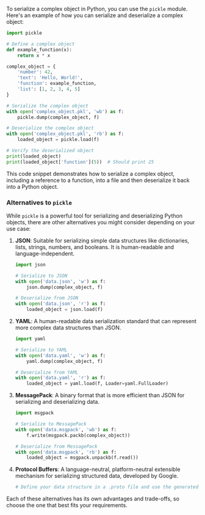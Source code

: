 To serialize a complex object in Python, you can use the `pickle` module. Here's an example of how you can serialize and deserialize a complex object:

```python
import pickle

# Define a complex object
def example_function(x):
    return x * x

complex_object = {
    'number': 42,
    'text': 'Hello, World!',
    'function': example_function,
    'list': [1, 2, 3, 4, 5]
}

# Serialize the complex object
with open('complex_object.pkl', 'wb') as f:
    pickle.dump(complex_object, f)

# Deserialize the complex object
with open('complex_object.pkl', 'rb') as f:
    loaded_object = pickle.load(f)

# Verify the deserialized object
print(loaded_object)
print(loaded_object['function'](5))  # Should print 25
```

This code snippet demonstrates how to serialize a complex object, including a reference to a function, into a file and then deserialize it back into a Python object.



### Alternatives to `pickle`

While `pickle` is a powerful tool for serializing and deserializing Python objects, there are other alternatives you might consider depending on your use case:

1. **JSON**: Suitable for serializing simple data structures like dictionaries, lists, strings, numbers, and booleans. It is human-readable and language-independent.
    ```python
    import json

    # Serialize to JSON
    with open('data.json', 'w') as f:
        json.dump(complex_object, f)

    # Deserialize from JSON
    with open('data.json', 'r') as f:
        loaded_object = json.load(f)
    ```

2. **YAML**: A human-readable data serialization standard that can represent more complex data structures than JSON.
    ```python
    import yaml

    # Serialize to YAML
    with open('data.yaml', 'w') as f:
        yaml.dump(complex_object, f)

    # Deserialize from YAML
    with open('data.yaml', 'r') as f:
        loaded_object = yaml.load(f, Loader=yaml.FullLoader)
    ```

3. **MessagePack**: A binary format that is more efficient than JSON for serializing and deserializing data.
    ```python
    import msgpack

    # Serialize to MessagePack
    with open('data.msgpack', 'wb') as f:
        f.write(msgpack.packb(complex_object))

    # Deserialize from MessagePack
    with open('data.msgpack', 'rb') as f:
        loaded_object = msgpack.unpackb(f.read())
    ```

4. **Protocol Buffers**: A language-neutral, platform-neutral extensible mechanism for serializing structured data, developed by Google.
    ```python
    # Define your data structure in a .proto file and use the generated code to serialize/deserialize
    ```

Each of these alternatives has its own advantages and trade-offs, so choose the one that best fits your requirements.